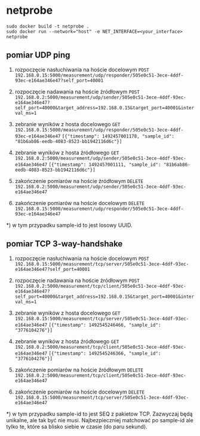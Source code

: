 # netprobe

```
sudo docker build -t netprobe .
sudo docker run --network="host" -e NET_INTERFACE=<your_interface> netprobe
```


## pomiar UDP ping

1) rozpoczęcie nasłuchiwania na hoście docelowym
`POST 192.168.0.15:5000/measurement/udp/responder/505e0c51-3ece-4ddf-93ec-e164ae346e47?self_port=40001`

2) rozpoczęcie nadawania na hoście źródłowym
`POST 192.168.0.2:5000/measurement/udp/sender/505e0c51-3ece-4ddf-93ec-e164ae346e47?self_port=40000&target_address=192.168.0.15&target_port=40001&interval_ms=1`

3) zebranie wyników z hosta docelowego
`GET 192.168.0.15:5000/measurement/udp/responder/505e0c51-3ece-4ddf-93ec-e164ae346e47`
`[{"timestamp": 1492457001178, "sample_id": "81b6ab86-eedb-4083-8523-bb1942116d6c"}]`

4) zebranie wyników z hosta źródłowego
`GET 192.168.0.2:5000/measurement/udp/sender/505e0c51-3ece-4ddf-93ec-e164ae346e47`
`[{"timestamp": 1492457001111, "sample_id": "81b6ab86-eedb-4083-8523-bb1942116d6c"}]`

5) zakończenie pomiarów na hoście źródłowym
`DELETE 192.168.0.2:5000/measurement/udp/sender/505e0c51-3ece-4ddf-93ec-e164ae346e47`

6) zakończenie pomiarów na hoście docelowym
`DELETE 192.168.0.15:5000/measurement/udp/responder/505e0c51-3ece-4ddf-93ec-e164ae346e47`

*) w tym przypadku sample-id to jest losowy UUID.



## pomiar TCP 3-way-handshake

1) rozpoczęcie nasłuchiwania na hoście docelowym
`POST 192.168.0.15:5000/measurement/tcp/server/505e0c51-3ece-4ddf-93ec-e164ae346e47?self_port=40001`

2) rozpoczęcie nadawania na hoście źródłowym
`POST 192.168.0.2:5000/measurement/tcp/client/505e0c51-3ece-4ddf-93ec-e164ae346e47?self_port=40000&target_address=192.168.0.15&target_port=40001&interval_ms=1`

3) zebranie wyników z hosta docelowego
`GET 192.168.0.15:5000/measurement/tcp/server/505e0c51-3ece-4ddf-93ec-e164ae346e47`
`[{"timestamp": 1492545246466, "sample_id": "3776104276"}]`

4) zebranie wyników z hosta źródłowego
`GET 192.168.0.2:5000/measurement/tcp/client/505e0c51-3ece-4ddf-93ec-e164ae346e47`
`[{"timestamp": 1492545246366, "sample_id": "3776104276"}]`

5) zakończenie pomiarów na hoście źródłowym
`DELETE 192.168.0.2:5000/measurement/tcp/client/505e0c51-3ece-4ddf-93ec-e164ae346e47`

6) zakończenie pomiarów na hoście docelowym
`DELETE 192.168.0.15:5000/measurement/tcp/server/505e0c51-3ece-4ddf-93ec-e164ae346e47`

*) w tym przypadku sample-id to jest SEQ z pakietow TCP. Zazwyczaj będą unikalne, ale tak być nie musi. Najbezpieczniej matchować po sample-id ale tylko te, które sa blisko siebie w czasie (do paru sekund).

<!--`sudo pip install scapy==2.2.0-dev`-->